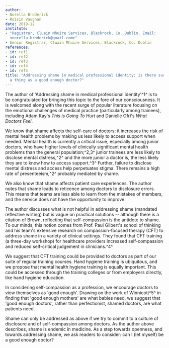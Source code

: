 ```yaml
---
author:
- Norella Broderick
- Roisin Vaughan
date: 2019-12
institute:
- "Registrar, Cluain Mhuire Services, Blackrock, Co. Dublin. Email:
  <norella.broderick@gmail.com>"
- Senior Registrar, Cluain Mhuire Services, Blackrock, Co. Dublin
references:
- id: ref1
- id: ref2
- id: ref3
- id: ref4
- id: ref5
title: "Addressing shame in medical professional identity: is there such
  a thing as a good enough doctor?"
---
```


The author of 'Addressing shame in medical professional identity'^1^ is
to be congratulated for bringing this topic to the fore of our
consciousness. It is welcomed along with the recent surge of popular
literature focusing on the emotional challenges of medical practice
(particularly among trainees), including Adam Kay\'s *This is Going To
Hurt* and Danielle Ofri\'s *What Doctors Feel*.

We know that shame affects the self-care of doctors; it increases the
risk of mental health problems by making us less likely to access
support when needed. Mental health is currently a critical issue,
especially among junior doctors, who have higher levels of clinically
significant mental health problems than the general population;^2,3^
junior trainees are less likely to disclose mental distress,^2^ and the
more junior a doctor is, the less likely they are to know how to access
support.^3^ Further, failure to disclose mental distress and access help
perpetuates stigma. There remains a high rate of presenteeism,^2^
probably mediated by shame.

We also know that shame affects patient care experiences. The author
notes that shame leads to reticence among doctors to disclosure errors.
This means that teams are less able to learn from the mistakes of
members, and the service does not have the opportunity to improve.

The author discusses what is not helpful in addressing shame (mandated
reflective writing) but is vague on practical solutions -- although
there is a citation of Brown, reflecting that self-compassion is the
antidote to shame. To our minds, this notion comes from Prof. Paul
Gilbert\'s school of thinking and his team\'s extensive research on
compassion-focused therapy (CFT) to address shame in a variety of
clinical settings. They found that CFT training (a three-day workshop)
for healthcare providers increased self-compassion and reduced
self-critical judgement in clinicians.^4^

We suggest that CFT training could be provided to doctors as part of our
suite of regular training courses. Hand hygiene training is ubiquitous,
and we propose that mental health hygiene training is equally important.
This could be accessed through the training colleges or from employers
directly, like hand hygiene education.

In considering self-compassion as a profession, we encourage doctors to
view themselves as 'good enough'. Drawing on the work of Winnicott^5^ in
finding that 'good enough mothers' are what babies need, we suggest that
'good enough doctors', rather than perfectionist, shamed doctors, are
what patients need.

Shame can only be addressed as above if we try to commit to a culture of
disclosure and of self-compassion among doctors. As the author above
describes, shame is endemic in medicine. As a step towards openness, and
towards addressing shame, we ask readers to consider: can I (let myself)
be a good enough doctor?
